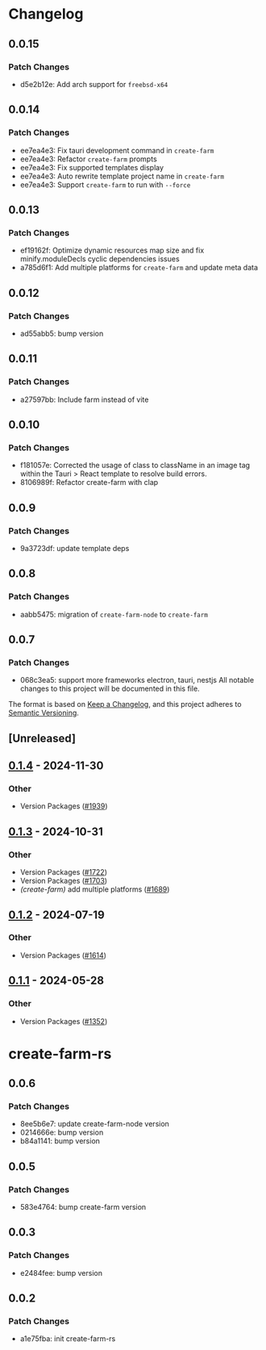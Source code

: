 # Changelog

## 0.0.15

### Patch Changes

- d5e2b12e: Add arch support for `freebsd-x64`

## 0.0.14

### Patch Changes

- ee7ea4e3: Fix tauri development command in `create-farm`
- ee7ea4e3: Refactor `create-farm` prompts
- ee7ea4e3: Fix supported templates display
- ee7ea4e3: Auto rewrite template project name in `create-farm`
- ee7ea4e3: Support `create-farm` to run with `--force`

## 0.0.13

### Patch Changes

- ef19162f: Optimize dynamic resources map size and fix minify.moduleDecls cyclic dependencies issues
- a785d6f1: Add multiple platforms for `create-farm` and update meta data

## 0.0.12

### Patch Changes

- ad55abb5: bump version

## 0.0.11

### Patch Changes

- a27597bb: Include farm instead of vite

## 0.0.10

### Patch Changes

- f181057e: Corrected the usage of class to className in an image tag within the Tauri > React template to resolve build errors.
- 8106989f: Refactor create-farm with clap

## 0.0.9

### Patch Changes

- 9a3723df: update template deps

## 0.0.8

### Patch Changes

- aabb5475: migration of `create-farm-node` to `create-farm`

## 0.0.7

### Patch Changes

- 068c3ea5: support more frameworks electron, tauri, nestjs
All notable changes to this project will be documented in this file.

The format is based on [Keep a Changelog](https://keepachangelog.com/en/1.0.0/),
and this project adheres to [Semantic Versioning](https://semver.org/spec/v2.0.0.html).

## [Unreleased]

## [0.1.4](https://github.com/ErKeLost/farm/compare/create_farm_node-v0.1.3...create_farm_node-v0.1.4) - 2024-11-30

### Other

- Version Packages ([#1939](https://github.com/ErKeLost/farm/pull/1939))

## [0.1.3](https://github.com/farm-fe/farm/compare/create_farm_node-v0.1.2...create_farm_node-v0.1.3) - 2024-10-31

### Other

- Version Packages ([#1722](https://github.com/farm-fe/farm/pull/1722))
- Version Packages ([#1703](https://github.com/farm-fe/farm/pull/1703))
- _(create-farm)_ add multiple platforms ([#1689](https://github.com/farm-fe/farm/pull/1689))

## [0.1.2](https://github.com/farm-fe/farm/compare/create_farm_node-v0.1.1...create_farm_node-v0.1.2) - 2024-07-19

### Other

- Version Packages ([#1614](https://github.com/farm-fe/farm/pull/1614))

## [0.1.1](https://github.com/farm-fe/farm/compare/create_farm_node-v0.1.0...create_farm_node-v0.1.1) - 2024-05-28

### Other

- Version Packages ([#1352](https://github.com/farm-fe/farm/pull/1352))

# create-farm-rs

## 0.0.6

### Patch Changes

- 8ee5b6e7: update create-farm-node version
- 0214666e: bump version
- b84a1141: bump version

## 0.0.5

### Patch Changes

- 583e4764: bump create-farm version

## 0.0.3

### Patch Changes

- e2484fee: bump version

## 0.0.2

### Patch Changes

- a1e75fba: init create-farm-rs
